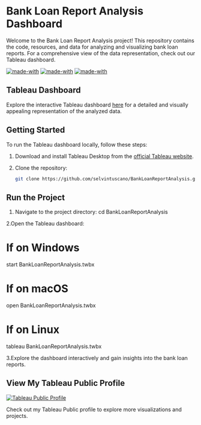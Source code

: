 # Bank Loan Report Analysis Dashboard

Welcome to the Bank Loan Report Analysis project! This repository contains the code, resources, and data for analyzing and visualizing bank loan reports. For a comprehensive view of the data representation, check out our Tableau dashboard.

[![made-with](https://img.shields.io/badge/Tableau-blue.svg)](https://www.tableau.com/) [![made-with](https://img.shields.io/badge/MSSQL%20Server-orange.svg)](https://www.microsoft.com/en-us/sql-server) [![made-with](https://img.shields.io/badge/MS%20Excel-green.svg)](https://www.microsoft.com/en-us/microsoft-365/excel)




## Tableau Dashboard

Explore the interactive Tableau dashboard [here](https://public.tableau.com/app/profile/selvin.tuscano/viz/BankLoanReportAnalysis_17050456803450/SUMMARY) for a detailed and visually appealing representation of the analyzed data.

## Getting Started

To run the Tableau dashboard locally, follow these steps:

1. Download and install Tableau Desktop from the [official Tableau website](https://www.tableau.com/products/desktop/download).

2. Clone the repository:
   ```bash
   git clone https://github.com/selvintuscano/BankLoanReportAnalysis.git


## Run the Project   

1. Navigate to the project directory:
   cd BankLoanReportAnalysis

2.Open the Tableau dashboard:
  # If on Windows
  start BankLoanReportAnalysis.twbx

  # If on macOS
  open BankLoanReportAnalysis.twbx

  # If on Linux
  tableau BankLoanReportAnalysis.twbx

3.Explore the dashboard interactively and gain insights into the bank loan reports.

## View My Tableau Public Profile

[![Tableau Public Profile](https://img.shields.io/badge/Tableau%20Public-Profile-yellow.svg)](https://public.tableau.com/app/profile/selvin.tuscano)

Check out my Tableau Public profile to explore more visualizations and projects.






